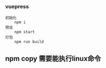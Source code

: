 ### vuepress
    初始化
        npm i
    预览
        npm start
    打包
        npm run build   
## npm copy 需要能执行linux命令

